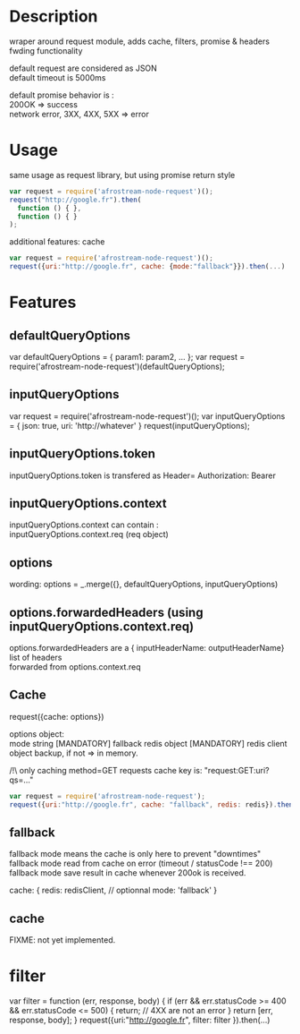 # Description

wraper around request module, adds cache, filters, promise & headers fwding functionality  

default request are considered as JSON   
default timeout is 5000ms  

default promise behavior is :  
200OK => success  
network error, 3XX, 4XX, 5XX => error

# Usage

same usage as request library, but using promise return style

```js
var request = require('afrostream-node-request')();
request("http://google.fr").then(
  function () { },
  function () { }
);
```

additional features: cache

```js
var request = require('afrostream-node-request')();
request({uri:"http://google.fr", cache: {mode:"fallback"}}).then(...)
```

# Features

## defaultQueryOptions

var defaultQueryOptions = {
  param1: param2,
  ...
};
var request = require('afrostream-node-request')(defaultQueryOptions);

## inputQueryOptions

var request = require('afrostream-node-request')();
var inputQueryOptions = { json: true, uri: 'http://whatever' }
request(inputQueryOptions);

## inputQueryOptions.token

inputQueryOptions.token is transfered as Header= Authorization: Bearer <token>

## inputQueryOptions.context

inputQueryOptions.context can contain :  
inputQueryOptions.context.req (req object)

## options

wording: options = _.merge({}, defaultQueryOptions, inputQueryOptions)

## options.forwardedHeaders (using inputQueryOptions.context.req)

options.forwardedHeaders are a { inputHeaderName: outputHeaderName} list of headers  
  forwarded from options.context.req

## Cache

request({cache: options})  

options object:  
mode   string    [MANDATORY] fallback
redis  object    [MANDATORY]  redis client object backup, if not => in memory.

/!\ only caching method=GET requests
cache key is:  "request:GET:uri?qs=..."

```js
var request = require('afrostream-node-request');
request({uri:"http://google.fr", cache: "fallback", redis: redis}).then(...)
```

## fallback

fallback mode means the cache is only here to prevent "downtimes"
fallback mode read from cache on error (timeout / statusCode !== 200)
fallback mode save result in cache whenever 200ok is received.

cache: {
  redis: redisClient,  // optionnal
  mode: 'fallback'
}

## cache

FIXME: not yet implemented.


# filter

var filter = function (err, response, body) {
  if (err && err.statusCode >= 400 && err.statusCode <= 500) {
    return; // 4XX are not an error
  }
  return [err, response, body];
}
request({uri:"http://google.fr", filter: filter }).then(...)
